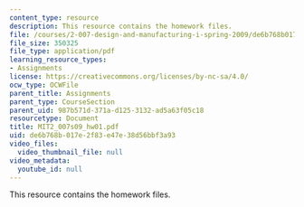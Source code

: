 ```yaml
---
content_type: resource
description: This resource contains the homework files.
file: /courses/2-007-design-and-manufacturing-i-spring-2009/de6b768b017e2f83e47e38d56bbf3a93_MIT2_007s09_hw01.pdf
file_size: 350325
file_type: application/pdf
learning_resource_types:
- Assignments
license: https://creativecommons.org/licenses/by-nc-sa/4.0/
ocw_type: OCWFile
parent_title: Assignments
parent_type: CourseSection
parent_uid: 987b571d-371a-d125-3132-ad5a63f05c18
resourcetype: Document
title: MIT2_007s09_hw01.pdf
uid: de6b768b-017e-2f83-e47e-38d56bbf3a93
video_files:
  video_thumbnail_file: null
video_metadata:
  youtube_id: null
---
```

This resource contains the homework files.